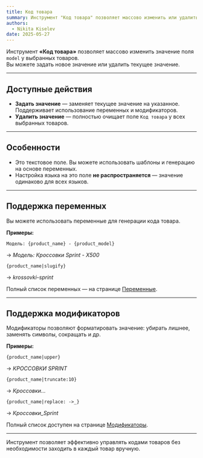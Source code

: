 ```yaml
---
title: Код товара
summary: Инструмент "Код товара" позволяет массово изменить или удалить значение поля model у выбранных товаров.
authors:
  - Nikita Kiselev
date: 2025-05-27
---
```


Инструмент **«Код товара»** позволяет массово изменить значение поля `model` у выбранных товаров.  
Вы можете задать новое значение или удалить текущее значение.

---

## Доступные действия

- **Задать значение** — заменяет текущее значение на указанное. Поддерживает использование переменных и модификаторов.
- **Удалить значение** — полностью очищает поле `Код товара` у всех выбранных товаров.

---

## Особенности

- Это текстовое поле. Вы можете использовать шаблоны и генерацию на основе переменных.
- Настройка языка на это поле **не распространяется** — значение одинаково для всех языков.

---

## Поддержка переменных

Вы можете использовать переменные для генерации кода товара.

**Примеры:**

```
Модель: {product_name} - {product_model}
```

→ *Модель: Кроссовки Sprint - X500*

```
{product_name|slugify}
```

→ *krossovki-sprint*

Полный список переменных — на странице [Переменные](variables.md).

---

## Поддержка модификаторов

Модификаторы позволяют форматировать значение: убирать лишнее, заменять символы, сокращать и др.

**Примеры:**

```
{product_name|upper}
```

→ *КРОССОВКИ SPRINT*

```
{product_name|truncate:10}
```

→ *Кроссовки...*

```
{product_name|replace: ->_}
```

→ *Кроссовки_Sprint*

Полный список доступен на странице [Модификаторы](modificators.md).

---

Инструмент позволяет эффективно управлять кодами товаров без необходимости заходить в каждый товар вручную.
